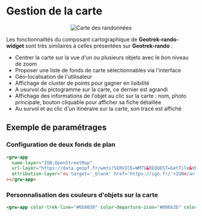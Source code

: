# Gestion de la carte

<center>
  <a title="Carte des randonnées"><img src="/components/map.jpg" alt="Carte des randonnées"></a>
</center>

Les fonctionnalités du composant cartographique de **Geotrek-rando-widget** sont très similaires à celles présentées sur **Geotrek-rando** :

- Centrer la carte sur la vue d'un ou plusieurs objets avec le bon niveau de zoom
- Proposer une liste de fonds de carte sélectionnables via l'interface
- Géo-localisation de l'utilisateur
- Affichage de cluster de points pour gagner en lisibilité
- A usurvol du pictogramme sur la carte, ce dernier est agrandi
- Affichage des informations de l'objet au clic sur la carte : nom, photo principale, bouton cliquable pour afficher sa fiche détaillée
- Au survol et au clic d'un itinéraire sur la carte, son tracé est affiché

## Exemple de paramétrages

### Configuration de deux fonds de plan

```html
<grw-app
  name-layer="IGN,OpenStreetMap"
  url-layer="https://data.geopf.fr/wmts?SERVICE=WMTS&REQUEST=GetTile&VERSION=1.0.0&LAYER=GEOGRAPHICALGRIDSYSTEMS.PLANIGNV2&STYLE=normal&FORMAT=image/png&TILEMATRIXSET=PM&TILEMATRIX={z}&TILEROW={y}&TILECOL={x},https://{s}.tile.openstreetmap.org/{z}/{x}/{y}.png"
  attribution-layer="<a target='_blank' href='https://ign.fr/'>IGN</a>,OpenStreetMap"
></grw-app>
```

### Personnalisation des couleurs d'objets sur la carte

```html
<grw-app color-trek-line="#6b0030" color-departure-icon="#006b3b" color-arrival-icon="#85003b" color-sensitive-area="#4974a5" color-poi-icon="#974c6e"></grw-app>
```

